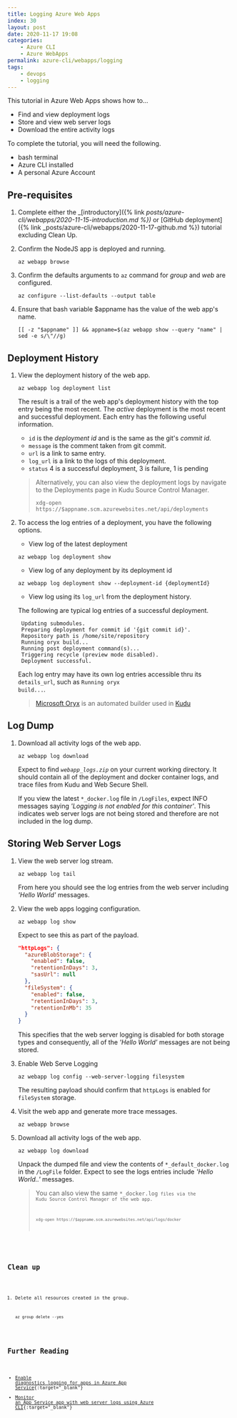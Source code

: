 ```yaml
---
title: Logging Azure Web Apps
index: 30
layout: post
date: 2020-11-17 19:08
categories: 
    - Azure CLI
    - Azure WebApps
permalink: azure-cli/webapps/logging
tags: 
    - devops
    - logging
---
```


This tutorial in Azure Web Apps shows how to...

- Find and view deployment logs 
- Store and view web server logs
- Download the entire activity logs

To complete the tutorial, you will need the following.

- bash terminal
- Azure CLI installed
- A personal Azure Account

## **Pre-requisites**

1. Complete either the _[introductory]({% link _posts/azure-cli/webapps/2020-11-15-introduction.md %})_ or [GitHub deployment]({% link _posts/azure-cli/webapps/2020-11-17-github.md %}) tutorial excluding Clean Up.

1. Confirm the NodeJS app is deployed and running.
    ```shell
    az webapp browse
    ```

1. Confirm the defaults arguments to <code>az</code> command for _group_ and _web_ are configured.
    ```shell
    az configure --list-defaults --output table
    ```

1. Ensure that bash variable $appname has the value of the web app's name.

    ```shell
    [[ -z "$appname" ]] && appname=$(az webapp show --query "name" | sed -e s/\"//g)
    ```

## **Deployment History**

1. View the deployment history of the web app.

    ```shell
    az webapp log deployment list
    ```
    The result is a trail of the web app's deployment history with the top entry being the most recent. The _active_ deployment is the most recent and successful deployment. Each entry has the following useful information.

    - <code>id</code> is the _deployment id_ and is the same as the git's _commit id_.
    - <code>message</code> is the comment taken from git commit.
    - <code>url</code> is a link to same entry.
    - <code>log_url</code> is a link to the logs of this deployment.
    - <code>status</code> 4 is a successful deployment, 3 is failure, 1 is pending

    > Alternatively, you can also view the deployment logs by navigate to the Deployments page in Kudu Source Control Manager.
    > ```
    > xdg-open https://$appname.scm.azurewebsites.net/api/deployments
    > ```

1. To access the log entries of a deployment, you have the following options.

    + View log of the latest deployment
    ```shell
    az webapp log deployment show
    ```
    + View log of any deployment by its deployment id
    ```shell
    az webapp log deployment show --deployment-id {deploymentId}
    ```
    + View log using its <code>log_url</code> from the deployment history.

    The following are typical log entries of a successful deployment.

        Updating submodules.
        Preparing deployment for commit id '{git commit id}'.
        Repository path is /home/site/repository
        Running oryx build...                           
        Running post deployment command(s)...
        Triggering recycle (preview mode disabled).
        Deployment successful.

    Each log entry may have its own log entries accessible thru its <code>details_url</code>, such as <code>Running oryx build...</code>.

    > [Microsoft Oryx](https://github.com/microsoft/Oryx) is an automated builder used in [Kudu](https://techcommunity.microsoft.com/t5/educator-developer-blog/using-kudu-and-deploying-apps-into-azure/ba-p/378585)

## **Log Dump**

1. Download all activity logs of the web app.

    ```shell
    az webapp log download
    ```
    Expect to find <code>_webapp_logs.zip_</code> on your current working directory. It should contain all of the deployment and docker container logs, and trace files from Kudu and Web Secure Shell.

    If you view the latest <code>*_docker.log</code> file in <code>/LogFiles</code>, expect INFO messages saying _'Logging is not enabled for this container'_. This indicates web server logs are not being stored and therefore are not included in the log dump.

## **Storing Web Server Logs**

1. View the web server log stream.

    ```shell
    az webapp log tail
    ```
    From here you should see the log entries from the web server including _'Hello World'_ messages.

1. View the web apps logging configuration.

    ```shell
    az webapp log show
    ```
    Expect to see this as part of the payload.
    ```json
    "httpLogs": {
      "azureBlobStorage": {
        "enabled": false,
        "retentionInDays": 3,
        "sasUrl": null
      },
      "fileSystem": {
        "enabled": false,
        "retentionInDays": 3,
        "retentionInMb": 35
      }
    }
    ```
    This specifies that the web server logging is disabled for both storage types and consequently, all of the _'Hello World'_ messages are not being stored.

1. Enable Web Serve Logging
    ```shell
    az webapp log config --web-server-logging filesystem
    ```
    The resulting payload should confirm that <code>httpLogs</code> is enabled for <code>fileSystem</code> storage.

1. Visit the web app and generate more trace messages.

    ```shell
    az webapp browse
    ```

1. Download all activity logs of the web app.
    ```shell
    az webapp log download
    ```
    Unpack the dumped file and view the contents of <code>*_default_docker.log</code> in the <code>/LogFile</code> folder. Expect to see the logs entries include _'Hello World..'_ messages.

    > You can also view the same <code>*_docker.log<code> files via the Kudu Source Control Manager of the web app.
    > ```
    > xdg-open https://$appname.scm.azurewebsites.net/api/logs/docker
    > ```

## **Clean up**

1. Delete all resources created in the group.

    ```shell
    az group delete --yes
    ```

## **Further Reading**

- [Enable diagnostics logging for apps in Azure App Service](https://docs.microsoft.com/en-us/azure/app-service/troubleshoot-diagnostic-logs){:target="_blank"}
- [Monitor an App Service app with web server logs using Azure CLI](https://docs.microsoft.com/en-us/azure/app-service/scripts/cli-monitor){:target="_blank"}